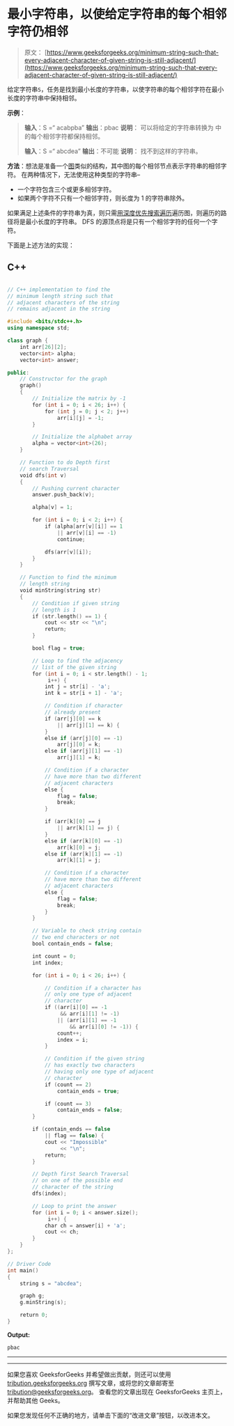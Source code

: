 # 最小字符串，以使给定字符串的每个相邻字符仍相邻

> 原文： [https://www.geeksforgeeks.org/minimum-string-such-that-every-adjacent-character-of-given-string-is-still-adjacent/](https://www.geeksforgeeks.org/minimum-string-such-that-every-adjacent-character-of-given-string-is-still-adjacent/)

给定字符串`S`，任务是找到最小长度的字符串，以使字符串的每个相邻字符在最小长度的字符串中保持相邻。

**示例**：

> **输入**：S =“ acabpba”
> **输出**：pbac
> **说明**：
> 可以将给定的字符串转换为
> 中的每个相邻字符都保持相邻。
> 
> **输入**：S =“ abcdea”
> **输出**：不可能
> **说明**：
> 找不到这样的字符串。

**方法**：想法是准备一个[图](https://www.geeksforgeeks.org/graph-and-its-representations/)类似的结构，其中图的每个相邻节点表示字符串的相邻字符。 在两种情况下，无法使用这种类型的字符串–

*   一个字符包含三个或更多相邻字符。
*   如果两个字符不只有一个相邻字符，则长度为 1 的字符串除外。

如果满足上述条件的字符串为真，则只需[用](https://www.geeksforgeeks.org/algorithms-gq/graph-traversals-gq/)[深度优先搜索遍历](https://www.geeksforgeeks.org/depth-first-search-or-dfs-for-a-graph/)遍历图，则遍历的路径将是最小长度的字符串。 DFS 的源顶点将是只有一个相邻字符的任何一个字符。

下面是上述方法的实现：

## C++

```cpp

// C++ implementation to find the 
// minimum length string such that 
// adjacent characters of the string 
// remains adjacent in the string 

#include <bits/stdc++.h> 
using namespace std; 

class graph { 
    int arr[26][2]; 
    vector<int> alpha; 
    vector<int> answer; 

public: 
    // Constructor for the graph 
    graph() 
    { 
        // Initialize the matrix by -1 
        for (int i = 0; i < 26; i++) { 
            for (int j = 0; j < 2; j++) 
                arr[i][j] = -1; 
        } 

        // Initialize the alphabet array 
        alpha = vector<int>(26); 
    } 

    // Function to do Depth first 
    // search Traversal 
    void dfs(int v) 
    { 
        // Pushing current character 
        answer.push_back(v); 

        alpha[v] = 1; 

        for (int i = 0; i < 2; i++) { 
            if (alpha[arr[v][i]] == 1 
                || arr[v][i] == -1) 
                continue; 

            dfs(arr[v][i]); 
        } 
    } 

    // Function to find the minimum 
    // length string 
    void minString(string str) 
    { 
        // Condition if given string 
        // length is 1 
        if (str.length() == 1) { 
            cout << str << "\n"; 
            return; 
        } 

        bool flag = true; 

        // Loop to find the adjacency 
        // list of the given string 
        for (int i = 0; i < str.length() - 1; 
             i++) { 
            int j = str[i] - 'a'; 
            int k = str[i + 1] - 'a'; 

            // Condition if character 
            // already present 
            if (arr[j][0] == k 
                || arr[j][1] == k) { 
            } 
            else if (arr[j][0] == -1) 
                arr[j][0] = k; 
            else if (arr[j][1] == -1) 
                arr[j][1] = k; 

            // Condition if a character 
            // have more than two different 
            // adjacent characters 
            else { 
                flag = false; 
                break; 
            } 

            if (arr[k][0] == j 
                || arr[k][1] == j) { 
            } 
            else if (arr[k][0] == -1) 
                arr[k][0] = j; 
            else if (arr[k][1] == -1) 
                arr[k][1] = j; 

            // Condition if a character 
            // have more than two different 
            // adjacent characters 
            else { 
                flag = false; 
                break; 
            } 
        } 

        // Variable to check string contain 
        // two end characters or not 
        bool contain_ends = false; 

        int count = 0; 
        int index; 

        for (int i = 0; i < 26; i++) { 

            // Condition if a character has 
            // only one type of adjacent 
            // character 
            if ((arr[i][0] == -1 
                 && arr[i][1] != -1) 
                || (arr[i][1] == -1 
                    && arr[i][0] != -1)) { 
                count++; 
                index = i; 
            } 

            // Condition if the given string 
            // has exactly two characters 
            // having only one type of adjacent 
            // character 
            if (count == 2) 
                contain_ends = true; 

            if (count == 3) 
                contain_ends = false; 
        } 

        if (contain_ends == false
            || flag == false) { 
            cout << "Impossible"
                 << "\n"; 
            return; 
        } 

        // Depth first Search Traversal 
        // on one of the possible end 
        // character of the string 
        dfs(index); 

        // Loop to print the answer 
        for (int i = 0; i < answer.size(); 
             i++) { 
            char ch = answer[i] + 'a'; 
            cout << ch; 
        } 
    } 
}; 

// Driver Code 
int main() 
{ 
    string s = "abcdea"; 

    graph g; 
    g.minString(s); 

    return 0; 
} 

```

**Output:**

```
pbac

```



* * *

* * *

如果您喜欢 GeeksforGeeks 并希望做出贡献，则还可以使用 [tribution.geeksforgeeks.org](https://contribute.geeksforgeeks.org/) 撰写文章，或将您的文章邮寄至 tribution@geeksforgeeks.org。 查看您的文章出现在 GeeksforGeeks 主页上，并帮助其他 Geeks。

如果您发现任何不正确的地方，请单击下面的“改进文章”按钮，以改进本文。